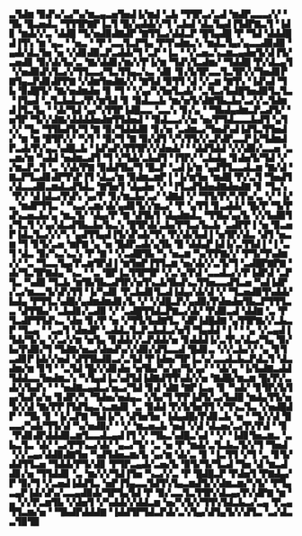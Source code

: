 ▃▜▟▆▝▉▟▚▞▃▞▚▞▆▃▄▃▅▜▅▟▐▞▆▟▝▃▙▝▜▜▛▃▞▃▟▝▆▟▛▃▃▃▞▞▝▜▙▝█▃▅▟▃▝▜▜▜▛▇▛▐▃▜▝█▞▄▟▟▞▞▜▝▃▙▟▝▟▃▜▄▟▐▜▟▛▇▃▜▝▐▟▊▝▆▟▞▞▃▝▟▟█▝▜▞▅▟▉▟▇▟▛▝▇▜▜▃▞▟▟▃▛▝█▜▄▟█▝▛▝▜▟▝▟▟▟█▟▐▜▚▝▆▝▄▃▝▝▅▃▝▝▛▝▃▃▜▃▛▜▄▝▛▜▚▟▆▃▚▝▆▟▃▜▄▞▄▃▃▟▉▟▉▝▄▟▞▟▃▜▅▝▅▝▞▟▊▟▉▃▛▃▟▟▞▜▝▃▛▝▐▃▝▝▞▃▅▃▚▃▆▃▄▟▅▜▞▟▐▜▞▃▅▟▊▝▉▞▟▞▙▞▃▝▇▞▟▟▊▞▆▞▞▛▐▞▆▝▜▟▚▜▃▟▆▞▝▜▟▟█▝▛▞▟▃▄▜▝▞▅▟▉▟▚▜▃▞▞▜▜▃▃▞▜▃▜▜▄▃▚▃▝▟▊▝▊▞▙▜▛▃▃▜▃▜▛▞▞▜▅▟▊▛▇▜▄▃▛▟▊▟▛▛▇▝▞▟▆▜▅▟▇▞▞▝▇▜▟▝▉▜▜▝▟▝▞▃▆▝▇▜▚▝▐▟▚▟▝▜▙▝▉▟█▜▞▝▇▞▅▟▆▟▅▝▊▝▜▝▝▞▄▞▚▜▅▜▃▟▞▝▃▜▃▞▙▟█▜▅▟▉▜▃▜▃▝▐▜▄▟▝▃▜▃▙▟▃▞▛▞▆▜▟▝▊▝▉▟▃▃▙▝▆▞▅▜▞▟▇▜▙▃▙▞▃▞▞▃▜▟▆▟▐▜▃▜▄▝▝▟▞▜▟▝▄▞▚▜▜▛▐▟█▃▃▝▃▃▚▝▊▞▄▝▝▜▙▟▄▟▆▃▛▃▟▜▞▝▅▜▛▝▜▞▞▟▇▞▟▟▟▟▅▟▆▜▜▟▅▟▝▝▉▟▃▃▞▞▅▝▅▞▛▜▟▃▃▃▙▟▜▝▄▜▞▞▝▜▄▝▜▜▙▟▜▞▜▝▇▝▉▞▜▟▟▟▉▝▊▞▅▝▃▟▆▃▞▜▅▟▚▟▐▟▜▃▜▜▅▟▞▝▆▝▆▝█▜▛▞▞▝▚▜▝▝▉▞▜▝▇▝▉▞▟▜▝▞▚▜▜▞▞▃▛▟▛▃▃▛▐▞▜▟▆▟▛▃▟▞▛▞▄▃▚▟█▃▙▝▐▟▚▟▚▜▜▜▛▞▞▟▅▟▞▝▝▟▟▜▟▟▝▞▞▟▉▞▃▃▅▝▃▃▆▞▆▝▚▟▟▝▅▟▆▃▟▜▝▜▝▞▜▟▞▃▙▟▜▝▐▜▛▞▝▃▙▟▄▝▊▟▅▜▞▜▟▝▞▞▆▃▛▃▜▝▃▝▞▟▞▛▇▝▉▟▟▜▙▞▜▝█▃▛▝▃▟▐▞▆▝▄▟▜▜▃▃▟▃▆▝▇▞▟▝▇▃▛▜▃▟▊▟▛▜▚▛▐▜▝▟▃▞▆▝▉▟▆▃▆▛▐▝▐▞▆▜▅▝▆▟█▝▛▞▃▜▝▜▅▟▜▞▟▃▃▟▉▃▆▟▃▟▜▟▃▝▇▜▅▜▝▟▄▟▅▝▞▝▐▜▃▟▜▟▅▟▇▟▅▟▇▝▊▝▜▃▚▝▛▞▝▟▐▟▃▞▛▟▚▝▄▞▛▝▊▞▆▃▙▞▃▞▝▟▇▟▝▞▝▜▜▞▛▞▚▜▚▞▃▝▞▝▐▞▃▝▆▟▛▜▜▃▝▝▚▃▞▃▆▞▟▞▄▟▊▜▞▞▆▃▞▝▛▝▄▜▜▝▊▃▟▟▞▝█▞▛▝▜▞▛▟▚▃▅▃▙▞▄▝▆▃▜▞▝▟▄▞▛▝▇▝▟▜▙▜▝▟▄▟▆▟▃▝▜▜▙▞▄▞▙▝▞▞▙▟▉▜▞▜▃▜▝▞▄▞▟▃▟▜▙▃▙▞▙▃▚▝█▜▛▟▞▃▙▞▛▜▃▞▙▃▙▝▃▟▛▛▐▝▅▝▉▃▅▛▐▟▃▜▃▞▞▞▚▝▄▟▜▜▄▟▐▜▞▟▚▟▞▜▚▝▛▞▟▞▙▟▐▝▅▜▛▞▟▃▝▟▜▝▅▃▆▝▜▝▊▜▞▃▅▝▆▛▇▝▄▝▅▝█▟▛▃▟▞▄▜▙▝█▝▟▟▄▛▐▟▐▞▃▜▜▟▐▝▐▝▃▜▝▟▃▝▉▞▚▃▚▃▚▝▛▝▇▝▝▞▃▟█▜▙▝▚▝▅▃▆▝▚▞▛▛▇▞▞▝▛▜▞▜▚▟▆▞▞▝▃▝▜▃▃▜▄▞▛▃▆▜▛▟▐▝▆▜▅▛▐▜▜▃▆▝▅▞▟▞▞▃▜▞▜▝▃▟█▛▇▛▇▝▟▞▜▃▜▛▇▟▄▝▚▃▝▝▃▝█▛▐▃▜▜▛▜▛▝▞▃▚▞▛▟▝▃▃▟▃▞▞▛▐▟▛▟▝▃▛▜▃▝▚▟▉▝▜▃▙▝▆▜▙▜▙▃▟▜▛▞▅▜▚▃▙▜▙▟▚▃▜▜▅▃▃▟▜▃▅▝▚▟▐▟▛▞▃▞▆▃▃▜▞▟▚▜▜▝▐▞▚▟▊▝▛▃▙▟▊▜▃▟▐▟▄▞▟▞▟▝▞▝▜▃▅▟▉▜▚▟▟▞▙▟▄▝▛▜▜▃▚▟█▞▄▟▆▟▆▟▊▞▙▝▞▝▞▟█▃▛▞▄▟▉▞▛▟▅▟▅▜▙▃▛▜▜▜▃▃▝▟▜▜▙▞▝▃▙▟▊▞▃▟▉▝▞▝▃▟█▜▜▟▃▛▇▃▞▟▞▝▛▟▉▃▟▝▟▟▇▝▃▝▛▜▃▟▛▜▜▟▚▃▝▟▅▝▊▞▛▝▅▝▞▜▜▞▙▟▇▜▃▝▟▛▐▟█▟▇▝▄▜▜▛▇▞▞▃▙▃▛▝▜▃▄▝▝▃▄▜▝▟▅▟▛▝▃▟▟▃▜▃▛▃▙▟▃▞▅▜▝▜▄▟▟▝▐▝▝▝▄▝▞▃▄▟▐▜▟▞▜▞▄▝▞▃▞▞▆▝▅▜▄▝▊▟▟▞▞▃▛▟▟▞▅▝▊▟▟▟▐▞▃▜▚▞▟▃▞▜▄▝▉▞▙▞▛▟▉▞▜▝▜▟▇▞▅▃▞▟▅▟▚▞▞▟▉▞▟▜▃▃▟▝█▟▊▃▝▞▞▃▙▞▞▝▄▝▊▜▃▟▊▛▐▟▞▞▅▟▝▟▜▜▙▟▉▃▞▃▜▟▝▛▐▟▅▞▜▛▐▃▚▞▃▃▟▃▙▃▛▟▃▜▝▟▃▟▆▞▆▝▊▜▝▝▃▜▟▝█▞▞▟▊▟▅▝▅▜▙▞▚▞▄▞▜▞▄▞▝▝▟▞▄▝▐▞▙▟▇▃▟▟▜▟▟▃▃▜▅▟▆▃▚▝▚▜▄▟▐▃▚▟▜▟▐▟▇▟▜▜▚▟▞▞▅▝▇▟█▞▆▃▆▝█▞▛▞▃▟▞▞▙▟▚▝▝▝▅▟▇▃▄▟▃▞▅▃▞▜▟▝▊▟▝▟▇▝▇▛▐▃▄▝▊▝▚▟▞▝▊▜▛▞▙▜▄▞▙▟▚▞▅▝▊▟▛▞▚▝▜▟▅▞▅▟▄▃▝▞▙▞▜▝▛▛▐▟▜▞▃▞▙▟█▝▆▟▄▜▜▞▅▜▞▞▟▝▇▞▛▛▐▜▟▜▄▃▚▃▆▟▊▝▃▝▉▟▟▝▛▞▙▜▅▜▜▝▞▜▚▃▜▃▝▞▅▟█▟▛▝▝▜▙▝▊▝▐▞▃▛▇▝▜▟▐▞▚▝▟▜▅▜▅▝▐▟▄▟█▞▛▟▊▃▙▝▅▝▝▜▞▞▟▝█▃▃▞▚▟▞▜▜▞▟▝▚▞▅▟▉▞▝▝▞▝▆▃▅▃▙▝▅▟▝▞▟▝▟▃▅▞▃▞▛▞▛▟▝▝▊▝▛▟▊▟▛▟▟▟▉▃▆▜▃▃▟▃▄▟▐▜▝▞▝▜▙▃▚▟█▃▚▟▝▝▞▝▐▟▊▜▅▃▆▃▝▃▙▃▜▃▝▟▞▝▃▞▛▜▚▃▞▟▞▝▄▃▞▜▞▝▃▝▅▝▛▝▆▟▞▃▜▃▙▃▜▞▞▜▝▜▅▟▝▞▞▃▄▞▟▟▉▟▇▜▅▝▚▟▜▟▅▃▆▞▙▝▄▞▆▝▟▞▃▝▊▝▐▃▜▜▝▞▜▝▃▝▊▜▞▟▟▜▜▃▅▝▜▟▟▞▛▜▞▟▊▝▛▜▛▃▄▟▞▃▅▞▙▝▉▜▞▜▞▜▃▟▝▜▅▝▟▝▆▃▟▟▊▞▅▝▜▜▟▟▊▝▃▝▆▞▞▞▜▟▐▜▅▝▚▃▞▞▃▝▛▝█▟█▃▛▝▛▟▅▜▝▛▇▟▄▞▛▝▉▞▜▝▞▃▅▟▐▟▟▜▃▝▅▛▐▜▄▃▃▜▟▜▚▜▄▃▆▟▜▞▞▟▆▃▆▞▚▜▞▝▛▜▄▃▄▛▐▟▞▟▚▞▃▃▄▟▉▟▞▜▛▜▄▜▟▝▛▝▉▞▃▃▜▃▜▜▛▞▟▃▄▞▛▞▟▛▇▝▆▝▄▝▞▞▛▃▆▜▙▝▞▟▅▜▝▞▚▟▟▞▞▟▟▃▆▝▅▞▚▜▞▞▜▜▚▜▟▃▙▃▞▃▄▝▛▃▄▜▜▃▆▞▅▝▝▜▙▟▛▟▟▟▇▝▐▟▟▜▛▜▟▃▛▟▞▃▚▜▄▞▟▜▄▜▞▞▟▜▃▝▃▞▟▃▃▜▉▜▉
